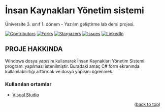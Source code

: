 # İnsan Kaynakları Yönetim sistemi
Üniversite 3. sınıf 1. dönem - Yazılım geliştirme lab dersi projesi.

<div id="top"></div>

[![Contributors][contributors-shield]][contributors-url]
[![Forks][forks-shield]][forks-url]
[![Stargazers][stars-shield]][stars-url]
[![Issues][issues-shield]][issues-url]
[![LinkedIn][linkedin-shield]][linkedin-url]


<!-- PROJE HAKKINDA -->
## PROJE HAKKINDA

Windows dosya yapısını kullanarak İnsan Kaynakları Yönetim Sistemi programı yapılması istenilmiştir.
Buradaki amaç C# form ekranında kullanılabilirliği arttırmak ve dosya yapısını öğrenmek.

### Kullanılan ortamlar

* [Visual Studio](https://visualstudio.microsoft.com/)


<p align="right">(<a href="#top">back to top</a>)</p>

[contributors-shield]: https://img.shields.io/github/contributors/EnesGelmez/IK_Yonetim_Sistemi.svg?style=for-the-badge
[contributors-url]: https://github.com/EnesGelmez/IK_Yonetim_Sistemi/graphs/contributors
[forks-shield]: https://img.shields.io/github/forks/EnesGelmez/IK_Yonetim_Sistemi.svg?style=for-the-badge
[forks-url]: https://github.com/EnesGelmez/IK_Yonetim_Sistemi/network/members
[stars-shield]: https://img.shields.io/github/stars/EnesGelmez/IK_Yonetim_Sistemi.svg?style=for-the-badge
[stars-url]: https://github.com/EnesGelmez/IK_Yonetim_Sistemi/stargazers
[issues-shield]: https://img.shields.io/github/issues/EnesGelmez/IK_Yonetim_Sistemi.svg?style=for-the-badge
[issues-url]: https://github.com/EnesGelmez/IK_Yonetim_Sistemi/issues
[linkedin-shield]: https://img.shields.io/badge/-LinkedIn-black.svg?style=for-the-badge&logo=linkedin&colorB=555
[linkedin-url]: https://www.linkedin.com/in/enesgelmez/

